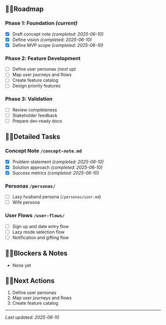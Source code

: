 ## Roadmap

### Phase 1: Foundation *(current)*
- [x] Draft concept note *(completed: 2025-06-10)*
- [x] Define vision *(completed: 2025-06-10)*
- [x] Define MVP scope *(completed: 2025-06-10)*

### Phase 2: Feature Development
- [ ] Define user personas *(next up)*
- [ ] Map user journeys and flows
- [ ] Create feature catalog
- [ ] Design priority features

### Phase 3: Validation
- [ ] Review completeness
- [ ] Stakeholder feedback
- [ ] Prepare dev-ready docs

## Detailed Tasks

### Concept Note `/concept-note.md`
- [x] Problem statement *(completed: 2025-06-10)*
- [x] Solution approach *(completed: 2025-06-10)*
- [x] Success metrics *(completed: 2025-06-10)*

### Personas `/personas/`
- [ ] Lazy husband persona (`/personas/user.md`)
- [ ] Wife persona

### User Flows `/user-flows/`
- [ ] Sign up and date entry flow
- [ ] Lazy mode selection flow
- [ ] Notification and gifting flow

## Blockers & Notes
- None yet

## Next Actions
1. Define user personas
2. Map user journeys and flows
3. Create feature catalog

---
*Last updated: 2025-06-10*